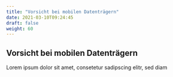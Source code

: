 ```yaml
---
title: "Vorsicht bei mobilen Datenträgern"
date: 2021-03-10T09:24:45
draft: false
weight: 60
---
```

## Vorsicht bei mobilen Datenträgern

Lorem ipsum dolor sit amet, consetetur sadipscing elitr, sed diam 